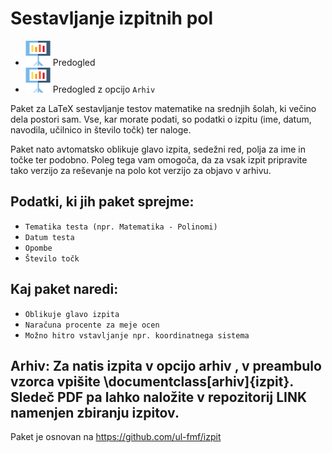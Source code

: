 Sestavljanje izpitnih pol
=========================

* [![Predogled](https://github.com/borbregant/APPR_Bor/blob/master/slike/presentation.svg)](https://imgur.com/a/PTJGCHb) Predogled
* [![Predogled](https://github.com/borbregant/APPR_Bor/blob/master/slike/presentation.svg)](https://imgur.com/a/Mrf48sC) Predogled z opcijo `Arhiv`

Paket za LaTeX sestavljanje testov matematike na srednjih šolah, ki večino dela postori sam. Vse, kar morate podati, so podatki o izpitu (ime, datum, navodila, učilnico in število točk) ter naloge.

Paket nato avtomatsko oblikuje glavo izpita, sedežni red, polja za ime in točke ter podobno. Poleg tega vam omogoča, da za vsak izpit pripravite tako verzijo za reševanje na polo kot verzijo za objavo v arhivu.

## Podatki, ki jih paket sprejme:

* `Tematika testa (npr. Matematika - Polinomi)`
* `Datum testa`
* `Opombe`
* `Število točk`

## Kaj paket naredi:

* `Oblikuje glavo izpita`
* `Naračuna procente za meje ocen`
* `Možno hitro vstavljanje npr. koordinatnega sistema`

## Arhiv: Za natis izpita v opcijo arhiv , v preambulo vzorca vpišite \documentclass[arhiv]{izpit}. Sledeč PDF pa lahko naložite v repozitorij LINK namenjen zbiranju izpitov.

Paket je osnovan na https://github.com/ul-fmf/izpit